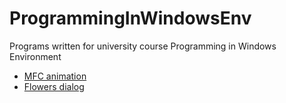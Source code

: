 # ProgrammingInWindowsEnv
Programs written for university course Programming in Windows Environment

- [MFC animation](MFCAnimation#mfc-animation)
- [Flowers dialog](Flowers#flowers)
